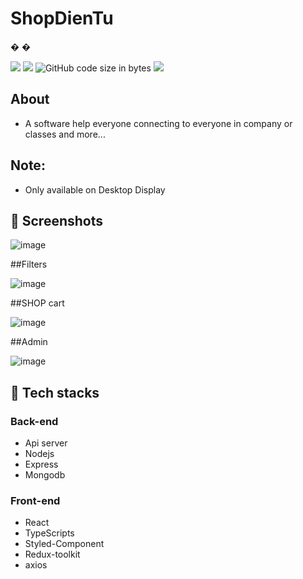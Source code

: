 ﻿# ShopDienTu
�
�

<img src="https://img.shields.io/github/stars/ngtrgiabaoB2012063/meet-with-us"/> <img src="https://img.shields.io/github/issues/ngtrgiabaoB2012063/meet-with-us"/> ![GitHub code size in bytes](https://img.shields.io/github/languages/code-size/ngtrgiabaoB2012063/meet-with-us) <img src="https://img.shields.io/github/license/ngtrgiabaoB2012063/meet-with-us"/>

## About

-   A software help everyone connecting to everyone in company or classes and more...

## Note:

-   Only available on Desktop Display

## 👾 Screenshots

![image](https://user-images.githubusercontent.com/107170822/220291680-091efdb5-0d16-4b1d-94f8-d5bde8a8023a.png)

##Filters

![image](https://user-images.githubusercontent.com/107170822/220291824-f6522e77-6068-4c63-be99-82e2bed8f7f0.png)

##SHOP cart

![image](https://user-images.githubusercontent.com/107170822/220292065-7c901ac2-d57a-429c-9b11-82735e1a27e1.png)

##Admin

![image](https://user-images.githubusercontent.com/107170822/220292189-5fdfc18c-7f65-47ad-8ad5-c04de7a52058.png)



## 🤖 Tech stacks

### Back-end

-   Api server
-   Nodejs
-   Express
-   Mongodb

### Front-end

-   React
-   TypeScripts
-   Styled-Component
-   Redux-toolkit
-   axios
